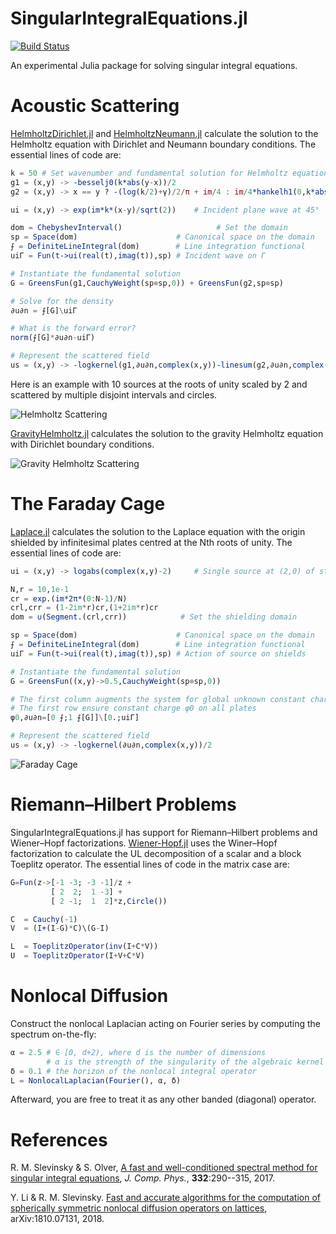 # SingularIntegralEquations.jl

[![Build Status](https://travis-ci.org/JuliaApproximation/SingularIntegralEquations.jl.svg?branch=master)](https://travis-ci.org/JuliaApproximation/SingularIntegralEquations.jl)

An experimental Julia package for solving singular integral equations.


# Acoustic Scattering

[HelmholtzDirichlet.jl](https://github.com/JuliaApproximation/SingularIntegralEquations.jl/blob/master/examples/HelmholtzDirichlet.jl) and [HelmholtzNeumann.jl](https://github.com/JuliaApproximation/SingularIntegralEquations.jl/blob/master/examples/HelmholtzNeumann.jl) calculate the solution to the Helmholtz equation with Dirichlet and Neumann boundary conditions. The essential lines of code are:

```julia
k = 50 # Set wavenumber and fundamental solution for Helmholtz equation
g1 = (x,y) -> -besselj0(k*abs(y-x))/2
g2 = (x,y) -> x == y ? -(log(k/2)+γ)/2/π + im/4 : im/4*hankelh1(0,k*abs(y-x)) - g1(x,y).*logabs(y-x)/π

ui = (x,y) -> exp(im*k*(x-y)/sqrt(2))    # Incident plane wave at 45°

dom = ChebyshevInterval()                     # Set the domain
sp = Space(dom)                      # Canonical space on the domain
⨍ = DefiniteLineIntegral(dom)        # Line integration functional
uiΓ = Fun(t->ui(real(t),imag(t)),sp) # Incident wave on Γ

# Instantiate the fundamental solution
G = GreensFun(g1,CauchyWeight(sp⊗sp,0)) + GreensFun(g2,sp⊗sp)

# Solve for the density
∂u∂n = ⨍[G]\uiΓ

# What is the forward error?
norm(⨍[G]*∂u∂n-uiΓ)

# Represent the scattered field
us = (x,y) -> -logkernel(g1,∂u∂n,complex(x,y))-linesum(g2,∂u∂n,complex(x,y))
```

Here is an example with 10 sources at the roots of unity scaled by 2 and scattered by multiple disjoint intervals and circles.

![Helmholtz Scattering](https://github.com/JuliaApproximation/SingularIntegralEquations.jl/raw/master/images/Helmholtz.gif)

[GravityHelmholtz.jl](https://github.com/JuliaApproximation/SingularIntegralEquations.jl/blob/master/examples/GravityHelmholtz.jl) calculates the solution to the gravity Helmholtz equation with Dirichlet boundary conditions.

![Gravity Helmholtz Scattering](https://github.com/JuliaApproximation/SingularIntegralEquations.jl/raw/master/images/GravityHelmholtz.gif)


# The Faraday Cage

[Laplace.jl](https://github.com/JuliaApproximation/SingularIntegralEquations.jl/blob/master/examples/Laplace.jl) calculates the solution to the Laplace equation with the origin shielded by infinitesimal plates centred at the Nth roots of unity. The essential lines of code are:

```julia
ui = (x,y) -> logabs(complex(x,y)-2)     # Single source at (2,0) of strength 2π

N,r = 10,1e-1
cr = exp.(im*2π*(0:N-1)/N)
crl,crr = (1-2im*r)cr,(1+2im*r)cr
dom = ∪(Segment.(crl,crr))            # Set the shielding domain

sp = Space(dom)                      # Canonical space on the domain
⨍ = DefiniteLineIntegral(dom)        # Line integration functional
uiΓ = Fun(t->ui(real(t),imag(t)),sp) # Action of source on shields

# Instantiate the fundamental solution
G = GreensFun((x,y)->0.5,CauchyWeight(sp⊗sp,0))

# The first column augments the system for global unknown constant charge φ0
# The first row ensure constant charge φ0 on all plates
φ0,∂u∂n=[0 ⨍;1 ⨍[G]]\[0.;uiΓ]

# Represent the scattered field
us = (x,y) -> -logkernel(∂u∂n,complex(x,y))/2
```

![Faraday Cage](https://github.com/JuliaApproximation/SingularIntegralEquations.jl/raw/master/images/FaradayCage.png)


# Riemann–Hilbert Problems

SingularIntegralEquations.jl has support for Riemann–Hilbert problems and Wiener–Hopf factorizations.  [Wiener-Hopf.jl](https://github.com/JuliaApproximation/SingularIntegralEquations.jl/blob/master/examples/Wiener-Hopf.jl) uses the Winer–Hopf factorization to calculate the UL decomposition of a scalar and a block Toeplitz operator.  The essential lines of code in the matrix case are:

```julia
G=Fun(z->[-1 -3; -3 -1]/z +
         [ 2  2;  1 -3] +
         [ 2 -1;  1  2]*z,Circle())

C  = Cauchy(-1)
V  = (I+(I-G)*C)\(G-I)

L  = ToeplitzOperator(inv(I+C*V))
U  = ToeplitzOperator(I+V+C*V)
```

# Nonlocal Diffusion

Construct the nonlocal Laplacian acting on Fourier series by computing the spectrum on-the-fly:

```julia
α = 2.5 # ∈ [0, d+2), where d is the number of dimensions
        # α is the strength of the singularity of the algebraic kernel
δ = 0.1 # the horizon of the nonlocal integral operator
L = NonlocalLaplacian(Fourier(), α, δ)
```

Afterward, you are free to treat it as any other banded (diagonal) operator.

# References

R. M. Slevinsky & S. Olver, <a href="http://dx.doi.org/10.1016/j.jcp.2016.12.009">A fast and well-conditioned spectral method for singular integral equations</a>, *J. Comp. Phys.*, **332**:290--315, 2017.

Y. Li & R. M. Slevinsky. <a href="https://arxiv.org/abs/1810.07131">Fast and accurate algorithms for the computation of spherically symmetric nonlocal diffusion operators on lattices</a>, arXiv:1810.07131, 2018.
